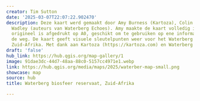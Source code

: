 ```yaml
---
creator: Tim Sutton
date: '2025-03-07T22:07:22.902470'
description: Deze kaart werd gemaakt door Amy Burness (Kartoza), Colin Bleach en Richard
  Wadley (auteurs van Waterberg Echoes). Amy maakte de kaart volledig in QGIS. Het
  origineel is afgedrukt op A0, geschikt om te gebruiken op ene informatiebord langs
  de weg. De kaart geeft visuele sleutelpunten weer voor het Waterberg biosfeer reservaat,
  Zuid-Afrika. Met dank aan Kartoza (https://kartoza.com) en Waterberg Tourism.
draft: 'false'
hub_link: https://hub.qgis.org/map-gallery/1
image: 91dae3dc-44d7-48aa-88c0-5157cc4971e1.webp
link: https://hub.qgis.org/media/maps/2025/waterber-map-small.png
showcase: map
source: hub
title: Waterberg biosfeer reservaat, Zuid-Afrika

---
```


